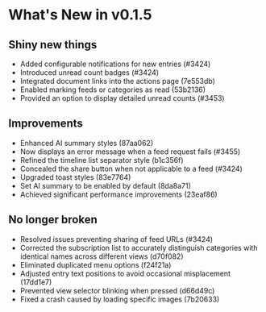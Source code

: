 # What's New in v0.1.5

## Shiny new things

- Added configurable notifications for new entries (#3424)
- Introduced unread count badges (#3424)
- Integrated document links into the actions page (7e553db)
- Enabled marking feeds or categories as read (53b2136)
- Provided an option to display detailed unread counts (#3453)

## Improvements

- Enhanced AI summary styles (87aa062)
- Now displays an error message when a feed request fails (#3455)
- Refined the timeline list separator style (b1c356f)
- Concealed the share button when not applicable to a feed (#3424)
- Upgraded toast styles (83e7764)
- Set AI summary to be enabled by default (8da8a71)
- Achieved significant performance improvements (23eaf86)

## No longer broken

- Resolved issues preventing sharing of feed URLs (#3424)
- Corrected the subscription list to accurately distinguish categories with identical names across different views (d70f082)
- Eliminated duplicated menu options (f24f21a)
- Adjusted entry text positions to avoid occasional misplacement (17dd1e7)
- Prevented view selector blinking when pressed (d66d49c)
- Fixed a crash caused by loading specific images (7b20633)
